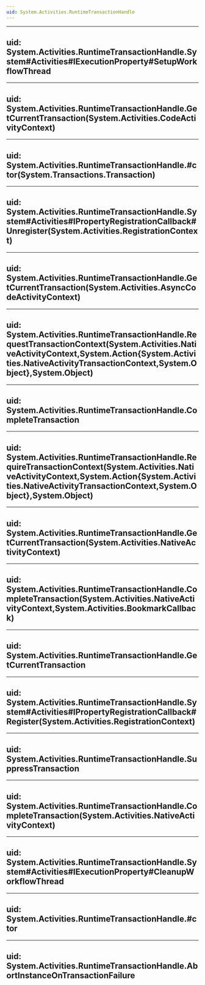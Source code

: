 ```yaml
---
uid: System.Activities.RuntimeTransactionHandle
---
```


---
uid: System.Activities.RuntimeTransactionHandle.System#Activities#IExecutionProperty#SetupWorkflowThread
---

---
uid: System.Activities.RuntimeTransactionHandle.GetCurrentTransaction(System.Activities.CodeActivityContext)
---

---
uid: System.Activities.RuntimeTransactionHandle.#ctor(System.Transactions.Transaction)
---

---
uid: System.Activities.RuntimeTransactionHandle.System#Activities#IPropertyRegistrationCallback#Unregister(System.Activities.RegistrationContext)
---

---
uid: System.Activities.RuntimeTransactionHandle.GetCurrentTransaction(System.Activities.AsyncCodeActivityContext)
---

---
uid: System.Activities.RuntimeTransactionHandle.RequestTransactionContext(System.Activities.NativeActivityContext,System.Action{System.Activities.NativeActivityTransactionContext,System.Object},System.Object)
---

---
uid: System.Activities.RuntimeTransactionHandle.CompleteTransaction
---

---
uid: System.Activities.RuntimeTransactionHandle.RequireTransactionContext(System.Activities.NativeActivityContext,System.Action{System.Activities.NativeActivityTransactionContext,System.Object},System.Object)
---

---
uid: System.Activities.RuntimeTransactionHandle.GetCurrentTransaction(System.Activities.NativeActivityContext)
---

---
uid: System.Activities.RuntimeTransactionHandle.CompleteTransaction(System.Activities.NativeActivityContext,System.Activities.BookmarkCallback)
---

---
uid: System.Activities.RuntimeTransactionHandle.GetCurrentTransaction
---

---
uid: System.Activities.RuntimeTransactionHandle.System#Activities#IPropertyRegistrationCallback#Register(System.Activities.RegistrationContext)
---

---
uid: System.Activities.RuntimeTransactionHandle.SuppressTransaction
---

---
uid: System.Activities.RuntimeTransactionHandle.CompleteTransaction(System.Activities.NativeActivityContext)
---

---
uid: System.Activities.RuntimeTransactionHandle.System#Activities#IExecutionProperty#CleanupWorkflowThread
---

---
uid: System.Activities.RuntimeTransactionHandle.#ctor
---

---
uid: System.Activities.RuntimeTransactionHandle.AbortInstanceOnTransactionFailure
---
